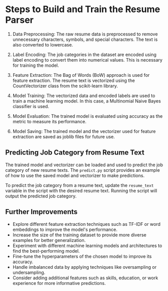 # Steps to Build and Train the Resume Parser

1. Data Preprocessing: The raw resume data is preprocessed to remove unnecessary characters, symbols, and special characters. The text is also converted to lowercase.

2. Label Encoding: The job categories in the dataset are encoded using label encoding to convert them into numerical values. This is necessary for training the model.

3. Feature Extraction: The Bag of Words (BoW) approach is used for feature extraction. The resume text is vectorized using the CountVectorizer class from the scikit-learn library.

4. Model Training: The vectorized data and encoded labels are used to train a machine learning model. In this case, a Multinomial Naive Bayes classifier is used.

5. Model Evaluation: The trained model is evaluated using accuracy as the metric to measure its performance.

6. Model Saving: The trained model and the vectorizer used for feature extraction are saved as joblib files for future use.

## Predicting Job Category from Resume Text

The trained model and vectorizer can be loaded and used to predict the job category of new resume texts. The `predict.py` script provides an example of how to use the saved model and vectorizer to make predictions.

To predict the job category from a resume text, update the `resume_text` variable in the script with the desired resume text. Running the script will output the predicted job category.

## Further Improvements

- Explore different feature extraction techniques such as TF-IDF or word embeddings to improve the model's performance.
- Increase the size of the training dataset to provide more diverse examples for better generalization.
- Experiment with different machine learning models and architectures to find the best-performing model.
- Fine-tune the hyperparameters of the chosen model to improve its accuracy.
- Handle imbalanced data by applying techniques like oversampling or undersampling.
- Consider adding additional features such as skills, education, or work experience for more informative predictions.
